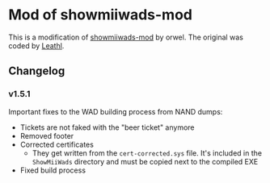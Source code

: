 Mod of showmiiwads-mod
=======================
This is a modification of [showmiiwads-mod](https://code.google.com/archive/p/showmiiwads-mod/) by orwel. The original was coded by [Leathl](https://code.google.com/archive/p/showmiiwads/).

## Changelog
### v1.5.1
Important fixes to the WAD building process from NAND dumps:
* Tickets are not faked with the "beer ticket" anymore
* Removed footer
* Corrected certificates
  * They get written from the `cert-corrected.sys` file. It's included in the `ShowMiiWads` directory and must be copied next to the compiled EXE
* Fixed build process
